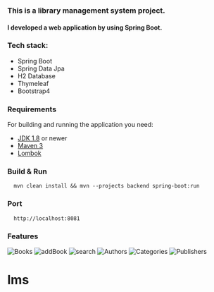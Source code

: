 ### This is a library management system project.

#### I developed a web application by using Spring Boot.

### Tech stack:
  - Spring Boot
  - Spring Data Jpa
  - H2 Database
  - Thymeleaf
  - Bootstrap4

### Requirements

For building and running the application you need:
- [JDK 1.8](http://www.oracle.com/technetwork/java/javase/downloads/jdk8-downloads-2133151.html) or newer
- [Maven 3](https://maven.apache.org)
- [Lombok](https://projectlombok.org)

### Build & Run 

```
  mvn clean install && mvn --projects backend spring-boot:run
```
  
### Port
```
  http://localhost:8081
```

### Features

![Books](https://github.com/mehmetpekdemir/Library-Management-System/blob/master/Photo/Books.png)
![addBook](https://github.com/mehmetpekdemir/Library-Management-System/blob/master/Photo/addBook.png)
![search](https://github.com/mehmetpekdemir/Library-Management-System/blob/master/Photo/search.png)
![Authors](https://github.com/mehmetpekdemir/Library-Management-System/blob/master/Photo/Authors.png)
![Categories](https://github.com/mehmetpekdemir/Library-Management-System/blob/master/Photo/Categories.png)
![Publishers](https://github.com/mehmetpekdemir/Library-Management-System/blob/master/Photo/Publishers.png)
# lms
